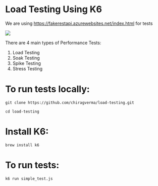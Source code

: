 # Load Testing Using K6

We are using https://fakerestapi.azurewebsites.net/index.html for tests

![](https://gifyu.com/image/Sh1w6)

There are 4 main types of Performance Tests:

1) Load Testing
2) Soak Testing
3) Spike Testing
4) Stress Testing

# To run tests locally:

```
git clone https://github.com/chiragverma/load-testing.git
```

```
cd load-testing
```

# Install K6:

```
brew install k6
```

# To run tests:

```
k6 run simple_test.js
```
